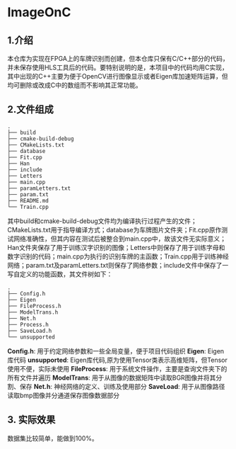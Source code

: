 # ImageOnC
## 1.介绍
本仓库为实现在FPGA上的车牌识别而创建，但本仓库只保有C/C++部分的代码，并未保存使用HLS工具后的代码。要特别说明的是，本项目中的代码均用C实现，其中出现的C++主要为便于OpenCV进行图像显示或者Eigen库加速矩阵运算，但均可删除或改成C中的数组而不影响其正常功能。
## 2.文件组成
```
.
├── build
├── cmake-build-debug
├── CMakeLists.txt
├── database
├── Fit.cpp
├── Han
├── include
├── Letters
├── main.cpp
├── paramLetters.txt
├── param.txt
├── README.md
└── Train.cpp
```

其中build和cmake-build-debug文件均为编译执行过程产生的文件；CMakeLists.txt用于指导编译方式；database为车牌图片文件夹；Fit.cpp原作测试网络准确性，但其内容在测试后被整合到main.cpp中，故该文件无实际意义；Han文件夹保存了用于训练汉字识别的图像；Letters中则保存了用于训练字母和数字识别的代码；main.cpp为执行的识别车牌的主函数；Train.cpp用于训练神经网络；param.txt及paramLetters.txt则保存了网络参数；include文件中保存了一写自定义的功能函数，其文件树如下：
```
.
├── Config.h
├── Eigen
├── FileProcess.h
├── ModelTrans.h
├── Net.h
├── Process.h
├── SaveLoad.h
└── unsupported
```
**Config.h**: 用于约定网络参数和一些全局变量，便于项目代码组织
**Eigen**: Eigen库代码
**unsupported**: Eigen库代码,原为使用Tensor类表示高维矩阵，但Tensor使用不便，实际未使用
**FileProcess**: 用于系统文件操作，主要是查询文件夹下的所有文件并遍历
**ModelTrans**: 用于从图像的数据矩阵中读取BGR图像并将其分割、保存
**Net.h**: 神经网络的定义、训练及使用部分
**SaveLoad**: 用于从图像路径读取bmp图像并分通道保存图像数据部分

## 3. 实际效果
数据集比较简单，能做到100%。




